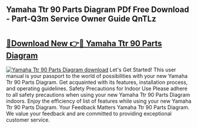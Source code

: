 ## Yamaha Ttr 90 Parts Diagram PDf Free Download - Part-Q3m Service Owner Guide QnTLz

# <h2><a href="http://dfsz4os.blite.top/?on=Yamaha+Ttr+90+Parts+Diagram">🔗Download New 👉🔴 Yamaha Ttr 90 Parts Diagram</a></h2>

[![Yamaha Ttr 90 Parts Diagram download](https://i.imgur.com/lujVjoI.png)](http://dfsz4os.blite.top/?on=Yamaha+Ttr+90+Parts+Diagram)
Let's Get Started! This user manual is your passport to the world of possibilities with your new Yamaha Ttr 90 Parts Diagram. Get acquainted with its features, installation process, and operating guidelines. Safety Precautions for Indoor Use Please adhere to all safety precautions when using your new Yamaha Ttr 90 Parts Diagram indoors. Enjoy the efficiency of list of features while using your new Yamaha Ttr 90 Parts Diagram. Your Feedback Matters Yamaha Ttr 90 Parts Diagram. We value your feedback and are committed to providing exceptional customer service.
